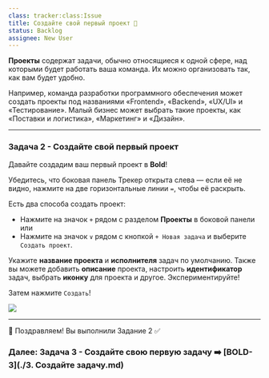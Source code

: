 ```yaml
---
class: tracker:class:Issue
title: Создайте свой первый проект 📌
status: Backlog
assignee: New User
---
```

**Проекты** содержат задачи, обычно относящиеся к одной сфере, над которыми будет работать ваша команда. Их можно организовать так, как вам будет удобно.

Например, команда разработки программного обеспечения может создать проекты под названиями «Frontend», «Backend», «UX/UI» и «Тестирование». Малый бизнес может выбрать такие проекты, как «Поставки и логистика», «Маркетинг» и «Дизайн».

---

### Задача 2 - Создайте свой первый проект

Давайте создадим ваш первый проект в **Bold**!

Убедитесь, что боковая панель Трекер открыта слева  — если её не видно, нажмите на две горизонтальные линии `=`, чтобы её раскрыть.

Есть два способа создать проект:

- Нажмите на значок `+` рядом с разделом **Проекты** в боковой панели или
- Нажмите на значок `∨` рядом с кнопкой `+ Новая задача` и выберите `Создать проект`.

Укажите **название проекта** и **исполнителя** задач по умолчанию. Также вы можете добавить **описание** проекта, настроить **идентификатор** задач, выбрать **иконку** для проекта и другое. Экспериментируйте!

Затем нажмите `Создать`!

![](../files/onboarding-create-project.gif)

---

🎉 Поздравляем! Вы выполнили Задание 2 ✅ 

### Далее: Задача 3 - Создайте свою первую задачу ➡️ [BOLD-3](./3. Создайте задачу.md)
